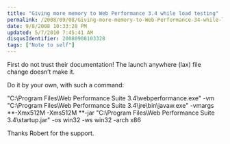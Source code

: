 ```yaml
---
title: "Giving more memory to Web Performance 3.4 while load testing"
permalink: /2008/09/08/Giving-more-memory-to-Web-Performance-34-while-load-testing/
date: 9/8/2008 10:33:28 PM
updated: 5/7/2010 7:45:41 AM
disqusIdentifier: 20080908103328
tags: ["Note to self"]
---
```

First do not trust their documentation! The launch anywhere (lax) file change doesn’t make it.

Do it by your own, with such a command:
<!-- more -->

"C:\Program Files\Web Performance Suite 3.4\webperformance.exe" -vm "C:\Program Files\Web Performance Suite 3.4\jre\bin\javaw.exe" -vmargs **-Xmx512M -Xms512M **-jar "C:\Program Files\Web Performance Suite 3.4\startup.jar" -os win32 -ws win32 -arch x86

Thanks Robert for the support.
